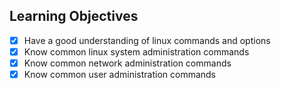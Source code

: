 ## Learning Objectives
- [x] Have a good understanding of linux commands and options
- [x] Know common linux system administration commands
- [x] Know common network administration commands
- [x] Know common user administration commands
